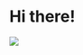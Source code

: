 <html>
  <head>
  </head>
  <body>
    <h1>Hi there!</h1>
    <div>
      <img src='https://codingcat.codes/wp-content/uploads/2017/08/l1-1.png'></img>
    </div>
  </body>
</html>
